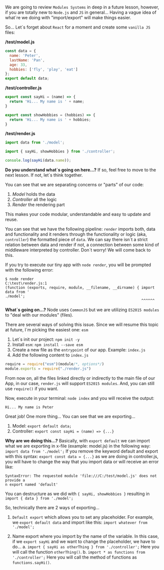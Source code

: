 We are going to review `Modules Systems` in deep in a future lesson, however, if you are totally new to `Node.js` and `JS` in general... Having a vague idea of what´re we doing with "import/export" will make things easier.

So... Let´s forget about `React` for a moment and create some `vanilla JS` files:

**/test/model.js**

```javascript
const data = {
  name: 'Peter',
  lastName: 'Pan',
  age: 33,
  hobbies: ['fly', 'play', 'eat']
};
export default data;
```

**/test/controller.js**

```javascript
export const sayHi = (name) => {
  return 'Hi... My name is ' + name;
}

export const showHobbies = (hobbies) => {
  return 'Hi... My name is ' + hobbies;
}
```

**/test/render.js**

```javascript
import data from './model';

import { sayHi, showHobbies } from './controller';

console.log(sayHi(data.name));
```

**Do you understand what´s going on here...?** If so, feel free to move to the next lesson. If not, let´s think together.

You can see that we are separating concerns or "parts" of our code:
1. *Model* holds the data
2. *Controller* all the logic
3. *Render* the rendering part

This makes your code modular, understandable and easy to update and reuse.

You can see that we have the following pipeline: `render` imports both, data and functionality and it renders through the functionality or logic (aka, `controller`) the formatted piece of `data`. We can say there isn´t a strict relation between data and render if not, a connection between some kind of middleware interpreted by controller. Don´t worry! We will come back to this.

If you try to execute our tiny app with `node render`, you will be prompted with the following error:

```console
$ node render
C:\test\render.js:1
(function (exports, require, module, __filename, __dirname) { import data from '
./model';
                                                              ^^^^^^
```

**What´s going on...?** Node uses `CommonJS` but we are utilizing `ES2015 modules` to "deal with our modules" (files).

There are several ways of solving this issue. Since we will resume this topic at future, I´m picking the easiest one: `esm`

1. Let´s init our project: `npm init -y`
2. Install `esm`: `npm install --save esm`
3. Create a new file as the `entrypoint` of our app. Example: `index.js`
4. Add the following content to `index.js`

```JavaScript
require = require("esm")(module/*, options*/)
module.exports = require("./render.js")
```
From now on, all the files linked directly or indirectly to the main file of our App, in our case, `render.js` will support `ES2015 modules`. And, you can still use `require()` if you want.

Now, execute in your terminal: `node index` and you will receive the output:
```
Hi... My name is Peter
```

Great job! One more thing...
You can see that we are exporting...
1. Model: `export default data;`
2. Controller: `export const sayHi = (name) => {...}`

**Why are we doing this...?**
Basically, with `export default` we can import what we are exporting in x-file (example: model.js) in the following way: `import data from './model';`
If you remove the keyword default and export with this syntax: `export const data = {...}` as we are doing in controller.js, you will have to change the way that you import data or will receive an error like:
```
SyntaxError: The requested module 'file:///C:/test/model.js' does not provide a
n export named 'default'
```

You can destructure as we did with `{ sayHi, showHobbies }` resulting in `import { data } from './model';`

So, technically there are 2 ways of exporting...
1. `Default export` which allows you to set any placeholder. For example, we `export default data` and import like this: `import whatever from './model';`

2. Name export where you import by the name of the variable. In this case, if we `export sayHi` and we want to change the placeholder, we have to do...
a. `import { sayHi as otherThing } from './controller';`
Here you will call the function `otherThing()`.
b. `import * as functions from './controller';`
Here you will call the method of functions as `functions.sayHi()`.
